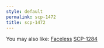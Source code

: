 ```yaml
---
style: default
permalink: scp-1472
title: scp-1472
---
```

You may also like:
[Faceless](http://scp-wiki.net/faceless)
[SCP-1284](http://scp-wiki.net/scp-1284)